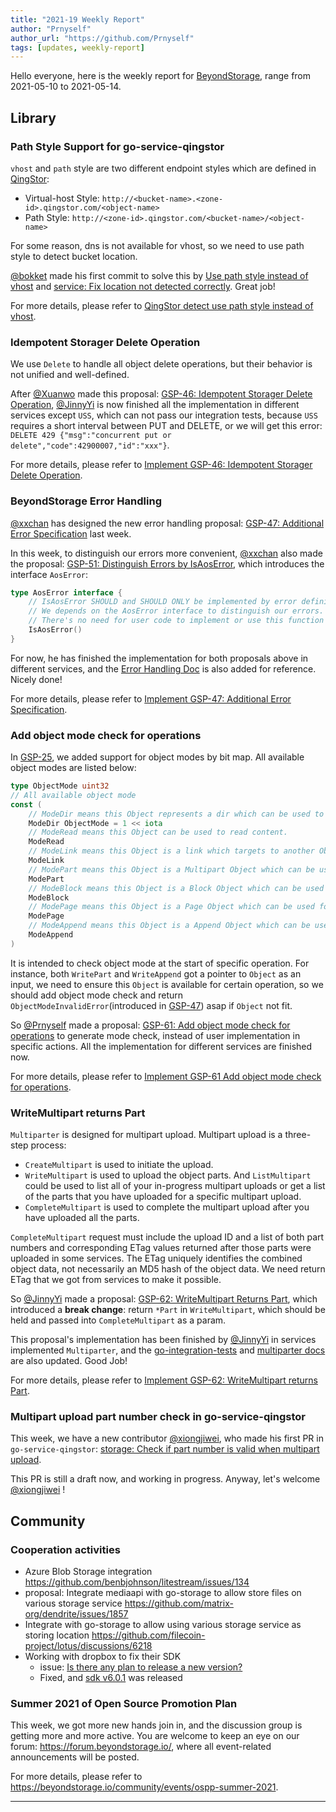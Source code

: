 ```yaml
---
title: "2021-19 Weekly Report"
author: "Prnyself"
author_url: "https://github.com/Prnyself"
tags: [updates, weekly-report]
---
```


Hello everyone, here is the weekly report for [BeyondStorage](https://beyondstorage.io), range from 2021-05-10 to 2021-05-14.

<!--truncate-->

## Library

### Path Style Support for go-service-qingstor

`vhost` and `path` style are two different endpoint styles which are defined in [QingStor](https://docs.qingcloud.com/qingstor/#%E5%8C%BA%E5%9F%9F%E5%8F%8A%E8%AE%BF%E9%97%AE%E5%9F%9F%E5%90%8D):

- Virtual-host Style: `http://<bucket-name>.<zone-id>.qingstor.com/<object-name>`
- Path Style: `http://<zone-id>.qingstor.com/<bucket-name>/<object-name>`

For some reason, dns is not available for vhost, so we need to use path style to detect bucket location.

[@bokket] made his first commit to solve this by [Use path style instead of vhost](https://github.com/beyondstorage/go-service-qingstor/pull/43) 
and [service: Fix location not detected correctly](https://github.com/beyondstorage/go-service-qingstor/pull/45). Great job!  

For more details, please refer
to [QingStor detect use path style instead of vhost](https://github.com/beyondstorage/go-service-qingstor/issues/1).

### Idempotent Storager Delete Operation

We use `Delete` to handle all object delete operations, but their behavior is not unified and well-defined.

After [@Xuanwo] made this
proposal: [GSP-46: Idempotent Storager Delete Operation](https://github.com/beyondstorage/specs/blob/master/rfcs/46-idempotent-delete.md), 
[@JinnyYi] is now finished all the implementation in different services except `USS`, which can not pass our integration tests,
because `USS` requires a short interval between PUT and DELETE, or we will get this error:
`DELETE 429 {"msg":"concurrent put or delete","code":42900007,"id":"xxx"}`.

For more details, please refer
to [Implement GSP-46: Idempotent Storager Delete Operation](https://github.com/beyondstorage/go-storage/issues/554).

### BeyondStorage Error Handling

[@xxchan] has designed the new error handling proposal: 
[GSP-47: Additional Error Specification](https://github.com/beyondstorage/specs/blob/master/rfcs/47-additional-error-specification.md) last week.

In this week, to distinguish our errors more convenient, [@xxchan] also made the proposal:
[GSP-51: Distinguish Errors by IsAosError](https://github.com/beyondstorage/specs/pull/51), which introduces the interface `AosError`:

```go
type AosError interface {
	// IsAosError SHOULD and SHOULD ONLY be implemented by error definitions in go-storage & go-service-*.
	// We depends on the AosError interface to distinguish our errors.
	// There's no need for user code to implement or use this function and interface.
	IsAosError()
}
```

For now, he has finished the implementation for both proposals above in different services, 
and the [Error Handling Doc](/docs/go-storage/handling-errors) is also added for reference. Nicely done!

For more details, please refer
to [Implement GSP-47: Additional Error Specification](https://github.com/beyondstorage/go-storage/issues/558).

### Add object mode check for operations

In [GSP-25](https://github.com/beyondstorage/specs/blob/master/rfcs/25-object-mode.md), 
we added support for object modes by bit map. All available object modes are listed below:

```go
type ObjectMode uint32
// All available object mode
const (
    // ModeDir means this Object represents a dir which can be used to list with dir mode.
    ModeDir ObjectMode = 1 << iota
    // ModeRead means this Object can be used to read content.
    ModeRead
    // ModeLink means this Object is a link which targets to another Object.
    ModeLink
    // ModePart means this Object is a Multipart Object which can be used for multipart operations.
    ModePart
    // ModeBlock means this Object is a Block Object which can be used for block operations.
    ModeBlock
    // ModePage means this Object is a Page Object which can be used for random write with offset.
    ModePage
    // ModeAppend means this Object is a Append Object which can be used for append.
    ModeAppend
)
```

It is intended to check object mode at the start of specific operation. For instance, both `WritePart`
and `WriteAppend` got a pointer to `Object` as an input, we need to ensure this `Object` is available
for certain operation, so we should add object mode check and 
return `ObjectModeInvalidError`(introduced in [GSP-47](https://github.com/beyondstorage/specs/blob/master/rfcs/47-additional-error-specification.md)) asap if `Object` not fit.

So [@Prnyself] made a proposal: [GSP-61: Add object mode check for operations](https://github.com/beyondstorage/specs/blob/master/rfcs/61-add-object-mode-check-for-operations.md) 
to generate mode check, instead of user implementation in specific actions. All the implementation for different services are finished now.

For more details, please refer
to [Implement GSP-61 Add object mode check for operations](https://github.com/beyondstorage/go-storage/issues/557).

### WriteMultipart returns Part

`Multiparter` is designed for multipart upload. Multipart upload is a three-step process:

- `CreateMultipart` is used to initiate the upload.
- `WriteMultipart` is used to upload the object parts. And `ListMultipart` could be used to list all of your in-progress multipart uploads or get a list of the parts that you have uploaded for a specific multipart upload.
- `CompleteMultipart` is used to complete the multipart upload after you have uploaded all the parts.

`CompleteMultipart` request must include the upload ID and a list of both part numbers and corresponding ETag values returned after those parts were uploaded in some services. 
The ETag uniquely identifies the combined object data, not necessarily an MD5 hash of the object data. We need return ETag that we got from services to make it possible.

So [@JinnyYi] made a proposal: [GSP-62: WriteMultipart Returns Part](https://github.com/beyondstorage/specs/blob/master/rfcs/62-writemultipart-returns-part.md), 
which introduced a **break change**: return `*Part` in `WriteMultipart`, which should be held and passed into `CompleteMultipart` as a param.

This proposal's implementation has been finished by [@JinnyYi] in services implemented `Multiparter`, and the [go-integration-tests](https://github.com/beyondstorage/go-integration-test) 
and [multiparter docs](/docs/go-storage/operations/multiparter/index) are also updated. Good Job!

For more details, please refer
to [Implement GSP-62: WriteMultipart returns Part](https://github.com/beyondstorage/go-storage/issues/571).

### Multipart upload part number check in go-service-qingstor

This week, we have a new contributor [@xiongjiwei], who made his first PR in `go-service-qingstor`: 
[storage: Check if part number is valid when multipart upload](https://github.com/beyondstorage/go-service-qingstor/pull/48).

This PR is still a draft now, and working in progress. Anyway, let's welcome [@xiongjiwei] !

## Community

### Cooperation activities

- Azure Blob Storage integration <https://github.com/benbjohnson/litestream/issues/134>
- proposal: Integrate mediaapi with go-storage to allow store files on various storage service <https://github.com/matrix-org/dendrite/issues/1857>
- Integrate with go-storage to allow using various storage service as storing location <https://github.com/filecoin-project/lotus/discussions/6218>
- Working with dropbox to fix their SDK
  - issue: [Is there any plan to release a new version?](https://github.com/dropbox/dropbox-sdk-go-unofficial/issues/77)
  - Fixed, and [sdk v6.0.1](https://github.com/dropbox/dropbox-sdk-go-unofficial/releases/tag/v6.0.1) was released
  
### Summer 2021 of Open Source Promotion Plan

This week, we got more new hands join in, and the discussion group is getting more and more active. 
You are welcome to keep an eye on our forum: <https://forum.beyondstorage.io/>, where all event-related announcements will be posted.

For more details, please refer to <https://beyondstorage.io/community/events/ospp-summer-2021>.

---

[go-storage]: https://github.com/beyondstorage/go-storage

[go-integration-test]: https://github.com/beyondstorage/go-integration-test

[@bokket]: https://github.com/bokket

[@JinnyYi]: https://github.com/JinnyYi

[@Prnyself]: https://github.com/Prnyself

[@xiongjiwei]: https://github.com/xiongjiwei

[@Xuanwo]: https://github.com/Xuanwo

[@xxchan]: https://github.com/xxchan